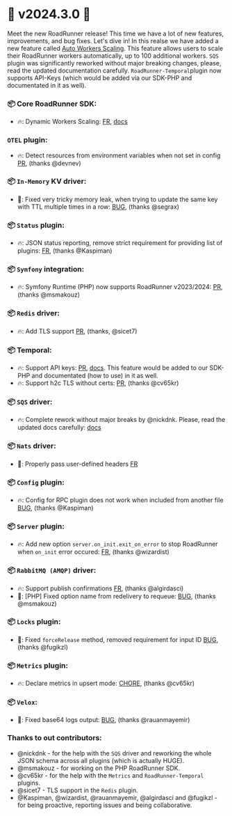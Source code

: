 # 🚀 v2024.3.0 🚀

Meet the new RoadRunner release! This time we have a lot of new features, improvements, and bug fixes. Let's dive in! In this realse we have added a new feature called [Auto Workers Scaling](https://docs.roadrunner.dev/docs/php-worker/auto-scaling). This feature allows users to scale their RoadRunner workers automatically, up to 100 additional workers. `SQS` plugin was significantly reworked without major breaking changes, please, read the updated documentation carefully. `RoadRunner-Temporal`plugin now supports API-Keys (which would be added via our SDK-PHP and documentated in it as well).

###  📦 Core RoadRunner SDK:
- 🔥: Dynamic Workers Scaling: [FR](https://github.com/roadrunner-server/roadrunner/issues/97), [docs](https://docs.roadrunner.dev/docs/php-worker/auto-scaling)

### `OTEL` plugin:
- 🔥: Detect resources from environment variables when not set in config [PR](https://github.com/roadrunner-server/otel/pull/64/), (thanks @devnev)

### 📦 `In-Memory` KV driver:
- 🐛: Fixed very tricky memory leak, when trying to update the same key with TTL multiple times in a row: [BUG](https://github.com/roadrunner-server/roadrunner/issues/2051), (thanks @segrax)

### 📦 `Status` plugin:
- 🔥: JSON status reporting, remove strict requirement for providing list of plugins: [FR](https://github.com/roadrunner-server/roadrunner/issues/1998), (thanks @Kaspiman)

### 📦 `Symfony` integration:
- 🔥: Symfony Runtime (PHP) now supports RoadRunner v2023/2024: [PR](https://github.com/php-runtime/runtime/pull/172), (thanks @msmakouz)

### 📦 `Redis` driver:
- 🔥: Add TLS support [PR](https://github.com/roadrunner-server/redis/pull/104), (thanks, @sicet7)

###  📦 Temporal:
- 🔥: Support API keys: [PR](https://github.com/temporalio/roadrunner-temporal/pull/575), [docs](https://docs.temporal.io/cloud/api-keys). This feature would be added to our SDK-PHP and documentated (how to use) in it as well.
- 🔥: Support h2c TLS without certs: [PR](https://github.com/temporalio/roadrunner-temporal/pull/579), (thanks @cv65kr)

### 📦 `SQS` driver: 
- 🔥: Complete rework without major breaks by @nickdnk. Please, read the updated docs carefully: [docs](https://docs.roadrunner.dev/docs/queues-and-jobs/sqs)

### 📦 `Nats` driver:
- 🐛: Properly pass user-defined headers [FR](https://github.com/roadrunner-server/nats/pull/182)

### 📦 `Config` plugin:
- 🔥: Config for RPC plugin does not work when included from another file [BUG](https://github.com/roadrunner-server/roadrunner/issues/2017), (thanks @Kaspiman)

### 📦 `Server` plugin:
- 🔥: Add new option `server.on_init.exit_on_error` to stop RoadRunner when `on_init` error occured: [FR](https://github.com/roadrunner-server/roadrunner/issues/2075), (thanks @wizardist)

### 📦 `RabbitMQ (AMQP)` driver:
- 🔥: Support publish confirmations [FR](https://github.com/roadrunner-server/roadrunner/issues/2014), (thanks @algirdasci)
- 🐛: [PHP] Fixed option name from redelivery to requeue: [BUG](https://github.com/roadrunner-php/jobs/pull/71), (thanks @msmakouz)

### 📦 `Locks` plugin:
- 🐛: Fixed `forceRelease` method, removed requirement for input ID [BUG](https://github.com/roadrunner-server/roadrunner/issues/2050), (thanks @fugikzl)

### 📦 `Metrics` plugin:
- 🔥: Declare metrics in upsert mode: [CHORE](https://github.com/roadrunner-server/metrics/pull/113), (thanks @cv65kr)

### 📦 `Velox`:
- 🐛: Fixed base64 logs output: [BUG](https://github.com/roadrunner-server/roadrunner/issues/2028), (thanks @rauanmayemir)

### Thanks to out contributors:
- @nickdnk - for the help with the `SQS` driver and reworking the whole JSON schema across all plugins (which is actually HUGE).
- @msmakouz - for working on the PHP RoadRunner SDK.
- @cv65kr - for the help with the `Metrics` and `RoadRunner-Temporal` plugins.
- @sicet7 - TLS support in the `Redis` plugin.
- @Kaspiman, @wizardist, @rauanmayemir, @algirdasci and @fugikzl - for being proactive, reporting issues and being collaborative.


